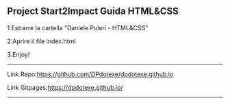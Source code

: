 ## Project Start2Impact Guida HTML&CSS

1.Estrarre la cartella "Daniele Puleri - HTML&CSS"

2.Aprire il file index.html

3.Enjoy!

--------------------------------------------------------

Link Repo:https://github.com/DPdotexe/dpdotexe.github.io

Link Gitpages:https://dpdotexe.github.io/

--------------------------------------------------------
